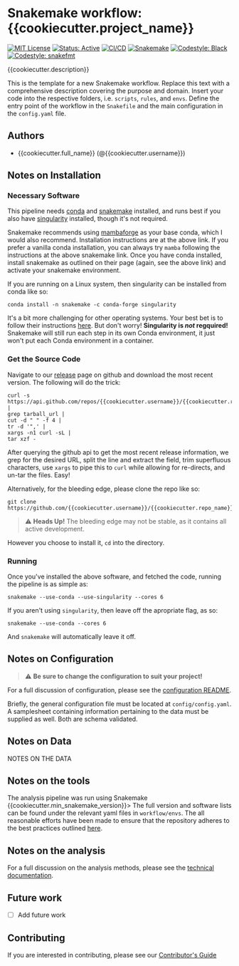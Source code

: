 # Snakemake workflow: {{cookiecutter.project_name}}

[![MIT License](https://img.shields.io/badge/License-MIT-blue.svg)](https://opensource.org/licenses/MIT)
[![Status: Active](https://www.repostatus.org/badges/latest/active.svg)](https://www.repostatus.org/#active)
[![CI/CD](https://github.com/{{cookiecutter.username}}/{{cookiecutter.repo_name}}/actions/workflows/cicd.yaml/badge.svg)](https://github.com/{{cookiecutter.username}}/{{cookiecutter.repo_name}}/actions/workflows/cicd.yaml)
[![Snakemake](https://img.shields.io/badge/snakemake-≥{{cookiecutter.min_snakemake_version}}-brightgreen.svg)](https://snakemake.bitbucket.io)
[![Codestyle: Black](https://img.shields.io/badge/code%20style-black-000000.svg)](https://github.com/psf/black)
[![Codestyle: snakefmt](https://img.shields.io/badge/code%20style-snakefmt-000000.svg)](https://github.com/snakemake/snakefmt)

{{cookiecutter.description}}

This is the template for a new Snakemake workflow.
Replace this text with a comprehensive description covering the purpose and domain.
Insert your code into the respective folders, i.e. `scripts`, `rules`, and `envs`.
Define the entry point of the workflow in the `Snakefile` and the main configuration in the `config.yaml` file.

## Authors

* {{cookiecutter.full_name}} (@{{cookiecutter.username}})

## Notes on Installation

### Necessary Software

This pipeline needs [conda][conda]
and [snakemake][sm]
installed,
and runs best if you also have [singularity][sing]
installed,
though it's not required.

Snakemake recommends using [mambaforge][mambaforge]
as your base conda,
which I would also recommend.
Installation instructions are at the above link.
If you prefer a vanilla conda installation,
you can always try `mamba` following the instructions at the above snakemake link.
Once you have conda installed,
install snakemake as outlined on their page
(again, see the above link)
and activate your snakemake environment.

If you are running on a Linux system,
then singularity can be installed from conda like so:

```shell
conda install -n snakemake -c conda-forge singularity
```

It's a bit more challenging for other operating systems.
Your best bet is to follow their instructions
[here][sing_install].
But don't worry!
**Singularity is _not_ regquired!**
Snakemake will still run each step in its own Conda environment,
it just won't put each Conda environment in a container.

### Get the Source Code

Navigate to our [release][releases]
page on github and download the most recent version.
The following will do the trick:

```shell
curl -s https://api.github.com/repos/{{cookiecutter.username}}/{{cookiecutter.repo_name}}/releases/latest |
grep tarball_url |
cut -d " " -f 4 |
tr -d '",' |
xargs -n1 curl -sL |
tar xzf -
```

After querying the github api to get the most recent release information,
we grep for the desired URL,
split the line and extract the field,
trim superfluous characters,
use `xargs` to pipe this to `curl` while allowing for re-directs,
and un-tar the files.
Easy!

Alternatively,
for the bleeding edge,
please clone the repo like so:

```shell
git clone https://github.com/{{cookiecutter.username}}/{{cookiecutter.repo_name}}
```

> :warning: **Heads Up!**
> The bleeding edge may not be stable,
> as it contains all active development.

However you choose to install it,
`cd` into the directory.

### Running

Once you've installed the above software,
and fetched the code,
running the pipeline is as simple as:

```shell
snakemake --use-conda --use-singularity --cores 6
```

If you aren't using `singularity`,
then leave off the apropriate flag, as so:

```shell
snakemake --use-conda --cores 6
```

And `snakemake` will automatically leave it off.

## Notes on Configuration

> :warning:  **Be sure to change the configuration to suit your project!**

For a full discussion of configuration,
please see the [configuration README](config/README.md).

Briefly,
the general configuration file must be located at `config/config.yaml`.
A samplesheet containing information pertaining to the data must be supplied as well.
Both are schema validated.

## Notes on Data

NOTES ON THE DATA

## Notes on the tools

The analysis pipeline was run using Snakemake {{cookiecutter.min_snakemake_version}}>
The full version and software lists can be found under the relevant yaml files in `workflow/envs`.
The all reasonable efforts have been made to ensure that the repository adheres to the best practices
outlined [here](https://snakemake.readthedocs.io/en/stable/snakefiles/deployment.html).

## Notes on the analysis

For a full discussion on the analysis methods,
please see the [technical documentation](workflow/documentation.md).

## Future work

- [ ] Add future work

## Contributing

If you are interested in contributing,
please see our [Contributor's Guide](./CONTRIBUTING.md)

[sm]: https://snakemake.readthedocs.io/en/stable/index.html "Snakemake"
[conda]: https://docs.conda.io/en/latest/ "Conda"
[sing]: https://sylabs.io/singularity/ "Singularity"
[mambaforge]: https://github.com/conda-forge/miniforge#mambaforge "Mambaforge"
[sing_install]: https://sylabs.io/guides/3.8/admin-guide/installation.html#installation-on-windows-or-mac "Singularity Install"
[releases]: https://github.com/IMS-Bio2Core-Facility/single_snake_sequencing/releases "Releases"
